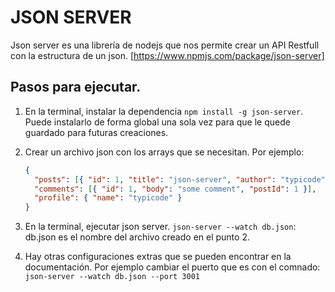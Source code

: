 # JSON SERVER

Json server es una librería de nodejs que nos permite crear un API Restfull con la estructura de un json.
[https://www.npmjs.com/package/json-server]

## Pasos para ejecutar.

1. En la terminal, instalar la dependencia `npm install -g json-server`. Puede instalarlo de forma global una sola vez para que le quede guardado para futuras creaciones.
2. Crear un archivo json con los arrays que se necesitan. Por ejemplo:

   ```json
   {
     "posts": [{ "id": 1, "title": "json-server", "author": "typicode" }],
     "comments": [{ "id": 1, "body": "some comment", "postId": 1 }],
     "profile": { "name": "typicode" }
   }
   ```

3. En la terminal, ejecutar json server. `json-server --watch db.json`: db.json es el nombre del archivo creado en el punto 2.
4. Hay otras configuraciones extras que se pueden encontrar en la documentación. Por ejemplo cambiar el puerto que es con el comnado: `json-server --watch db.json --port 3001`
